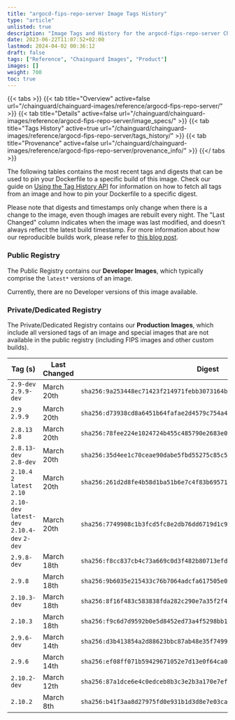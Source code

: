 ```yaml
---
title: "argocd-fips-repo-server Image Tags History"
type: "article"
unlisted: true
description: "Image Tags and History for the argocd-fips-repo-server Chainguard Image"
date: 2023-06-22T11:07:52+02:00
lastmod: 2024-04-02 00:36:12
draft: false
tags: ["Reference", "Chainguard Images", "Product"]
images: []
weight: 700
toc: true
---
```


{{< tabs >}}
{{< tab title="Overview" active=false url="/chainguard/chainguard-images/reference/argocd-fips-repo-server/" >}}
{{< tab title="Details" active=false url="/chainguard/chainguard-images/reference/argocd-fips-repo-server/image_specs/" >}}
{{< tab title="Tags History" active=true url="/chainguard/chainguard-images/reference/argocd-fips-repo-server/tags_history/" >}}
{{< tab title="Provenance" active=false url="/chainguard/chainguard-images/reference/argocd-fips-repo-server/provenance_info/" >}}
{{</ tabs >}}

The following tables contains the most recent tags and digests that can be used to pin your Dockerfile to a specific build of this image. Check our guide on [Using the Tag History API](/chainguard/chainguard-images/using-the-tag-history-api/) for information on how to fetch all tags from an image and how to pin your Dockerfile to a specific digest.

Please note that digests and timestamps only change when there is a change to the image, even though images are rebuilt every night. The "Last Changed" column indicates when the image was last modified, and doesn't always reflect the latest build timestamp. For more information about how our reproducible builds work, please refer to [this blog post](https://www.chainguard.dev/unchained/reproducing-chainguards-reproducible-image-builds).

### Public Registry
The Public Registry contains our **Developer Images**, which typically comprise the `latest*` versions of an image.

Currently, there are no Developer versions of this image available.

### Private/Dedicated Registry
The Private/Dedicated Registry contains our **Production Images**, which include all versioned tags of an image and special images that are not available in the public registry (including FIPS images and other custom builds).

| Tag (s)                                       | Last Changed | Digest                                                                    |
|-----------------------------------------------|--------------|---------------------------------------------------------------------------|
|  `2.9-dev` `2.9.9-dev`                        | March 20th   | `sha256:9a253448ec71423f214971febb3073164ba5ff4bd8282bee82b3f5ab0fb1a623` |
|  `2.9` `2.9.9`                                | March 20th   | `sha256:d73938cd8a6451b64fafae2d4579c754a404469ee23d76ef3a19b6dab842a38d` |
|  `2.8.13` `2.8`                               | March 20th   | `sha256:78fee224e1024724b455c485790e2683e0cd0545d6882117e6db051e91dd8422` |
|  `2.8.13-dev` `2.8-dev`                       | March 20th   | `sha256:35d4ee1c70ceae90dabe5fbd55275c85c57c6772b43b5c54370ba16e2c7892c1` |
|  `2.10.4` `2` `latest` `2.10`                 | March 20th   | `sha256:261d2d8fe4b58d1ba51b6e7c4f83b69571062b7ca99ba2f1a93e787e4c5da525` |
|  `2.10-dev` `latest-dev` `2.10.4-dev` `2-dev` | March 20th   | `sha256:7749908c1b3fcd5fc8e2db76dd6719d1c9ab68f82af22f0f7c83a10daec0c64b` |
|  `2.9.8-dev`                                  | March 18th   | `sha256:f8cc837cb4c73a669c0d3f482b80713efd054b6c418f30f4eb90cb0619a392e8` |
|  `2.9.8`                                      | March 18th   | `sha256:9b6035e215433c76b7064adcfa617505e0e0e40df5276185625b700f9314b958` |
|  `2.10.3-dev`                                 | March 18th   | `sha256:8f16f483c583838fda282c290e7a35f2f4fcba2394e0c50f40b31e393aa2b8b4` |
|  `2.10.3`                                     | March 18th   | `sha256:f9c6d7d9592b0e5d8452ed73a4f5298bb1b99444cde8204b76adc23113eea3c6` |
|  `2.9.6-dev`                                  | March 14th   | `sha256:d3b413854a2d88623bbc87ab48e35f74992f76076173c64309d2ff6d020e8ce1` |
|  `2.9.6`                                      | March 14th   | `sha256:ef08ff071b59429671052e7d13e0f64ca01b0ca2361ca417575036164f5d7be6` |
|  `2.10.2-dev`                                 | March 12th   | `sha256:87a1dce6e4c0edceb8b3c3e2b3a170e7ef8d981386f47f7ec99fafa825439766` |
|  `2.10.2`                                     | March 8th    | `sha256:b41f3aa8d27975fd0e931b1d3d8e7e03caef2760177febab78222e070686fd5b` |

